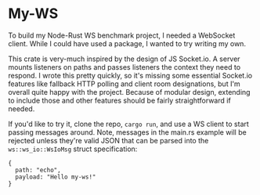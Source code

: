 # My-WS

To build my Node-Rust WS benchmark project, I needed a WebSocket client.
While I could have used a package, I wanted to try writing my own.

This crate is very-much inspired by the design of JS Socket.io. A server mounts
listeners on paths and passes listeners the context they need to respond.
I wrote this pretty quickly, so it's missing some essential Socket.io features
like fallback HTTP polling and client room designations, but I'm overall quite
happy with the project. Because of modular design, extending to include those
and other features should be fairly straightforward if needed.

If you'd like to try it, clone the repo, `cargo run`, and use a WS client to start
passing messages around. Note, messages in the main.rs example will be rejected unless
they're valid JSON that can be parsed into the `ws::ws_io::WsIoMsg` struct specification:

```
{
  path: "echo",
  payload: "Hello my-ws!"
}
```
